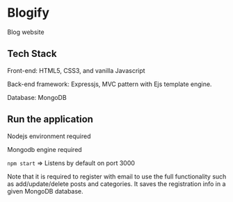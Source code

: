 # Blogify

Blog website

## Tech Stack

Front-end: HTML5, CSS3, and vanilla Javascript

Back-end framework: Expressjs, MVC pattern with Ejs template engine.

Database: MongoDB

## Run the application

Nodejs environment required

Mongodb engine required

`npm start` => Listens by default on port 3000

Note that it is required to register with email to use the full functionality such as add/update/delete posts and categories. It saves the registration info in a given MongoDB database. 
